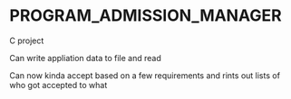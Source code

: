# PROGRAM_ADMISSION_MANAGER
C project

Can write appliation data to file and read 

Can now kinda accept based on a few requirements and rints out lists of who got accepted to what
